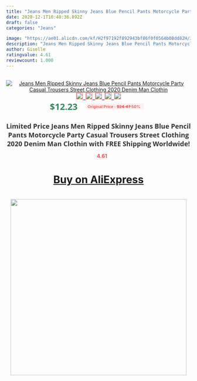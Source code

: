 ```yaml
---
title: "Jeans Men Ripped Skinny Jeans Blue Pencil Pants Motorcycle Party Casual Trousers Street Clothing 2020 Denim Man Clothin"
date: 2020-12-1T10:40:36.892Z
draft: false
categories: "Jeans"

image: "https://ae01.alicdn.com/kf/H2f97192f892943bf86f0f0564b08dd82H/Jeans-Men-Ripped-Skinny-Jeans-Blue-Pencil-Pants-Motorcycle-Party-Casual-Trousers-Street-Clothing-2020-Denim.jpg"
description: "Jeans Men Ripped Skinny Jeans Blue Pencil Pants Motorcycle Party Casual Trousers Street Clothing 2020 Denim Man Clothin"
author: Giselle
ratingvalue: 4.61
reviewcount: 1.000
---
```

<br>
<div style="text-align: center;">
<a href="https://s.click.aliexpress.com/e/_AsHIpX" target="_blank" rel="nofollow noopener noreferrer"><img alt="Jeans Men Ripped Skinny Jeans Blue Pencil Pants Motorcycle Party Casual Trousers Street Clothing 2020 Denim Man Clothin" class="magnifier-image" src="https://ae01.alicdn.com/kf/H2f97192f892943bf86f0f0564b08dd82H/Jeans-Men-Ripped-Skinny-Jeans-Blue-Pencil-Pants-Motorcycle-Party-Casual-Trousers-Street-Clothing-2020-Denim.jpg_640x640.jpg">
<br>
<img style="border:1px solid salmon" src="https://ae01.alicdn.com/kf/H2f97192f892943bf86f0f0564b08dd82H/Jeans-Men-Ripped-Skinny-Jeans-Blue-Pencil-Pants-Motorcycle-Party-Casual-Trousers-Street-Clothing-2020-Denim.jpg_120x120.jpg">&nbsp;&nbsp;<img style="border:1px solid salmon" src="https://ae01.alicdn.com/kf/H98e1874e3969448a9d6f90f53b33e7deH/Jeans-Men-Ripped-Skinny-Jeans-Blue-Pencil-Pants-Motorcycle-Party-Casual-Trousers-Street-Clothing-2020-Denim.jpg_120x120.jpg">&nbsp;&nbsp;<img style="border:1px solid salmon" src="https://ae01.alicdn.com/kf/H876d28ebe3ad49b2bed0f7e2199ea3c3r/Jeans-Men-Ripped-Skinny-Jeans-Blue-Pencil-Pants-Motorcycle-Party-Casual-Trousers-Street-Clothing-2020-Denim.jpg_120x120.jpg">&nbsp;&nbsp;<img style="border:1px solid salmon" src="https://ae01.alicdn.com/kf/Hf8f285b1f317407cb36bae2357db6a76i/Jeans-Men-Ripped-Skinny-Jeans-Blue-Pencil-Pants-Motorcycle-Party-Casual-Trousers-Street-Clothing-2020-Denim.jpg_120x120.jpg">&nbsp;&nbsp;<img style="border:1px solid salmon" src="https://ae01.alicdn.com/kf/He3b1f58de7f340f6b5ab648e1695d59ah/Jeans-Men-Ripped-Skinny-Jeans-Blue-Pencil-Pants-Motorcycle-Party-Casual-Trousers-Street-Clothing-2020-Denim.jpg_120x120.jpg"></a></div><br0>
<div style="text-align: center;"><span style="background-color: white; border: 0px; box-sizing: border-box; color: seagreen; display: inline-block; font-family: &quot;open sans&quot; , &quot;arial&quot; , &quot;helvetica&quot; , sans-serif , &quot;heiti&quot;; font-size: 24px; font-stretch: inherit; font-weight: 700; line-height: inherit; margin: 0px 10px 0px 0px; padding: 0px; vertical-align: middle;">$12.23 </span>
<span style="background: rgb(255 , 241 , 241); border-radius: 3px; border: 0px; box-sizing: border-box; color: #ff4747; display: inline-block; font-family: inherit; font-size: 12px; font-stretch: inherit; font-style: inherit; font-variant: inherit; font-weight: 600; line-height: inherit; margin: 0px; padding: 2px 5px; transform: scale(0.9); vertical-align: middle;">Original Price : <b style="text-decoration: line-through;">$24.47 </b> 50%&nbsp;&nbsp;</span></div>
<h1 style="color: #333333; display: inline-block; font-family: &quot;open sans&quot; , &quot;arial&quot; , &quot;helvetica&quot; , sans-serif , &quot;heiti&quot;; font-size: 18px; font-stretch: inherit; font-weight: 700; text-align: center;">Limited Price Jeans Men Ripped Skinny Jeans Blue Pencil Pants Motorcycle Party Casual Trousers Street Clothing 2020 Denim Man Clothin with FREE Shipping Worldwide!</h1>
<div style="color: #ff4747; text-align: center;">
<img src="https://4.bp.blogspot.com/-M0ZcTcb-5uY/XleCXlxnR4I/AAAAAAAAAEc/OrjgMkXV1oMQFaCRZj5HQwOCBcu3w1FegCPcBGAYYCw/s1600/star.png" style="height: 15px;">&nbsp;<b>4.61</b></div>
<div class="button_cont" align="center"><a class="buynow_a" href="https://s.click.aliexpress.com/e/_AsHIpX" target="_blank" rel="nofollow noopener noreferrer"><H1>Buy on AliExpress</H1></a></div><br>
<div class="separator" style="clear: both; text-align: center;">
<img src="https://lh3.googleusercontent.com/-pTy5HemUv9M/XlePHvY0dAI/AAAAAAAAAE4/0nX5iRUoIWY8eMW9Dpxeirr157OZliDIgCLcBGAsYHQ/s1600/badge.gif" width="480">
</div>

